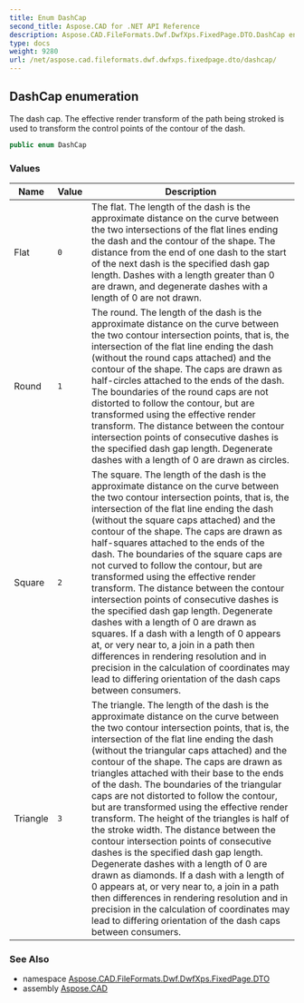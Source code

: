 ```yaml
---
title: Enum DashCap
second_title: Aspose.CAD for .NET API Reference
description: Aspose.CAD.FileFormats.Dwf.DwfXps.FixedPage.DTO.DashCap enum. The dash cap. The effective render transform of the path being stroked is used to transform the control points of the contour of the dash
type: docs
weight: 9280
url: /net/aspose.cad.fileformats.dwf.dwfxps.fixedpage.dto/dashcap/
---
```

## DashCap enumeration

The dash cap. The effective render transform of the path being stroked is used to transform the control points of the contour of the dash.

```csharp
public enum DashCap
```

### Values

| Name | Value | Description |
| --- | --- | --- |
| Flat | `0` | The flat. The length of the dash is the approximate distance on the curve between the two intersections of the flat lines ending the dash and the contour of the shape. The distance from the end of one dash to the start of the next dash is the specified dash gap length. Dashes with a length greater than 0 are drawn, and degenerate dashes with a length of 0 are not drawn. |
| Round | `1` | The round. The length of the dash is the approximate distance on the curve between the two contour intersection points, that is, the intersection of the flat line ending the dash (without the round caps attached) and the contour of the shape. The caps are drawn as half-circles attached to the ends of the dash. The boundaries of the round caps are not distorted to follow the contour, but are transformed using the effective render transform. The distance between the contour intersection points of consecutive dashes is the specified dash gap length. Degenerate dashes with a length of 0 are drawn as circles. |
| Square | `2` | The square. The length of the dash is the approximate distance on the curve between the two contour intersection points, that is, the intersection of the flat line ending the dash (without the square caps attached) and the contour of the shape. The caps are drawn as half-squares attached to the ends of the dash. The boundaries of the square caps are not curved to follow the contour, but are transformed using the effective render transform. The distance between the contour intersection points of consecutive dashes is the specified dash gap length. Degenerate dashes with a length of 0 are drawn as squares. If a dash with a length of 0 appears at, or very near to, a join in a path then differences in rendering resolution and in precision in the calculation of coordinates may lead to differing orientation of the dash caps between consumers. |
| Triangle | `3` | The triangle. The length of the dash is the approximate distance on the curve between the two contour intersection points, that is, the intersection of the flat line ending the dash (without the triangular caps attached) and the contour of the shape. The caps are drawn as triangles attached with their base to the ends of the dash. The boundaries of the triangular caps are not distorted to follow the contour, but are transformed using the effective render transform. The height of the triangles is half of the stroke width. The distance between the contour intersection points of consecutive dashes is the specified dash gap length. Degenerate dashes with a length of 0 are drawn as diamonds. If a dash with a length of 0 appears at, or very near to, a join in a path then differences in rendering resolution and in precision in the calculation of coordinates may lead to differing orientation of the dash caps between consumers. |

### See Also

* namespace [Aspose.CAD.FileFormats.Dwf.DwfXps.FixedPage.DTO](../../aspose.cad.fileformats.dwf.dwfxps.fixedpage.dto/)
* assembly [Aspose.CAD](../../)


